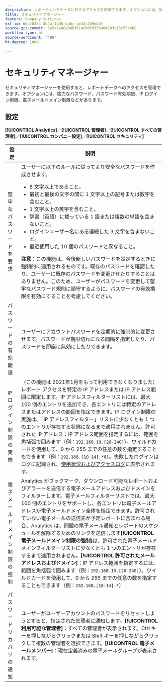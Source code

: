 ```yaml
---
description: レポーティングデータに対するアクセスを制御できます。オプションには、強力なパスワード、パスワード有効期限、IP ログイン制限、電子メールドメイン制限などがあります。
title: セキュリティマネージャー
feature: Company Settings
exl-id: 6dcf0354-4b4a-4bd5-ba6c-ae42c7b9e4df
source-git-commit: 5a5a1e48e348f614cb0f0356404903c16c55ceb8
workflow-type: ht
source-wordcount: '489'
ht-degree: 100%

---
```


# セキュリティマネージャー

セキュリティマネージャーを使用すると、レポートデータへのアクセスを管理できます。オプションには、強力なパスワード、パスワード有効期限、IP ログイン制限、電子メールドメイン制限などがあります。

## 設定

**[!UICONTROL Analytics]**／**[!UICONTROL 管理者]**／**[!UICONTROL すべての管理者]**／**[!UICONTROL カンパニー設定]**／**[!UICONTROL セキュリティ]**

| 設定 | 説明 |
| --- | --- |
| 堅牢なパスワードを要求 | ユーザーに以下のルールに従ってより安全なパスワードを作成させます。 <ul><li>8 文字以上であること。</li><li>最初と最後の文字の間に 1 文字以上の記号または数字を含むこと。</li><li>1 文字以上の英字を含むこと。</li><li>辞書（英語）に載っている 1 語または複数の単語を含まないこと。</li><li>ログインユーザー名にある連続した 3 文字を含まないこと。</li><li>最近使用した 10 個のパスワードと異なること。</li></ul>**注意**：この機能は、今後新しいパスワードを設定するときに強制的に適用されるものです。既存のパスワードを確認したり、ユーザーに既存のパスワードを変更させたりすることはありません。このため、ユーザーがパスワードを変更して堅牢なパスワード規則に順守するように、パスワードの有効期限を有効にすることを考慮してください。 |
| パスワードの有効期限 | ユーザーにアカウントパスワードを定期的に強制的に変更させます。パスワードが期限切れになる間隔を指定したり、パスワードを即座に無効にしたりできます。 |
| IP ログイン制限の実施 | （この機能は 2021年1月をもって利用できなくなりました）<br>レポート アクセスを特定の IP アドレスまたは IP アドレス範囲に限定します。IP アドレスフィルターリストには、最大 100 個のエントリを追加でき、各エントリには特定のアドレスまたはアドレスの範囲を指定できます。IP ログイン制限の実施は、「IP アドレスフィルター」リストに少なくとも 1 つのエントリが存在する状態になるまで適用されません。許可された IP アドレス：IP アドレス範囲を指定するには、範囲を角括弧で囲みます（例：`192.168.10.[20-240]`）。ワイルドカードを使用して、0 から 255 までの任意の数を指定することもできます（例：`192.168.[10-14].*8`）。失敗したログインはログに記録され、[使用状況およびアクセスログ](https://experienceleague.adobe.com/docs/analytics/admin/admin-tools/logs.html?lang=ja#section_6FBAF92D9EA244809C45A78A2F0A7232)に表示されます。 |
| 電子メールドメイン制限の強制 | Analytics がブックマーク、ダウンロード可能なレポートおよびアラートを送信する電子メールアドレスおよびドメインをフィルターします。電子メールフィルターリストでは、最大 100 個のエントリをサポートし、各エントリは電子メールアドレスか電子メールドメイン全体を指定できます。許可されていない電子メールの送信先が予定レポートに含まれる場合、Analytics は、問題の電子メール通知とレポートのスケジュールを解除するためのリンクを送信します&#x200B;**[!UICONTROL 電子メールドメイン制限の強制]**&#x200B;は、許可された電子メールドメインフィルターリストに少なくとも 1 つのエントリが存在するまで適用されません。**[!UICONTROL 許可されたメールアドレスおよびドメイン]**：IP アドレス範囲を指定するには、範囲を角括弧で囲みます（例：`192.168.10.[20-240]`）。ワイルドカードを使用して、0 から 255 までの任意の数を指定することもできます（例：`192.168.[10-14].*`） |
| パスワードリカバリの通知 | ユーザーがユーザーアカウントのパスワードをリセットしようとすると、指定された管理者に通知します。**[!UICONTROL 利用可能な管理者]**：すべての管理者が表示されます。Ctrl キーを押しながらクリックまたは Shift キーを押しながらクリックして複数の管理者を選択できます。**[!UICONTROL 電子メールメンバー]**：現在定義済みの電子メールグループが表示されます。 |

